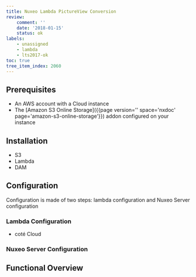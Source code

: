 ```yaml
---
title: Nuxeo Lambda PictureView Conversion
review:
    comment: ''
    date: '2018-01-15'
    status: ok
labels:
    - unassigned
    - lambda
    - lts2017-ok
toc: true
tree_item_index: 2060
---
```


## Prerequisites

- An AWS account with a Cloud instance
- The [Amazon S3 Online Storage]({{page version='' space='nxdoc' page='amazon-s3-online-storage'}}) addon configured on your instance


## Installation

- S3
- Lambda
- DAM


## Configuration

Configuration is made of two steps: lambda configuration and Nuxeo Server configuration

### Lambda Configuration
- coté Cloud


### Nuxeo Server Configuration




## Functional Overview
